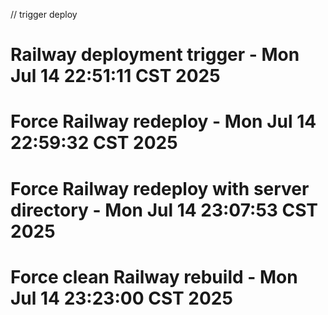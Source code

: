 // trigger deploy
# Railway deployment trigger - Mon Jul 14 22:51:11 CST 2025
# Force Railway redeploy - Mon Jul 14 22:59:32 CST 2025
# Force Railway redeploy with server directory - Mon Jul 14 23:07:53 CST 2025
# Force clean Railway rebuild - Mon Jul 14 23:23:00 CST 2025
